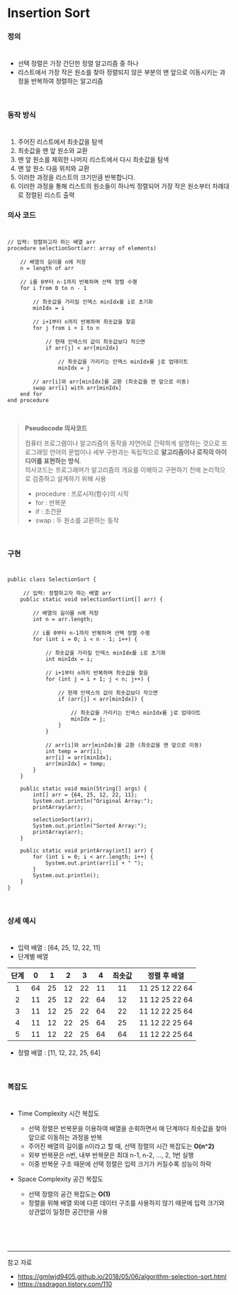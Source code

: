 # Insertion Sort

### 정의
#
* 선택 정렬은 가장 간단한 정렬 알고리즘 중 하나
* 리스트에서 가장 작은 원소를 찾아 정렬되지 않은 부분의 맨 앞으로 이동시키는 과정을 반복하여 정렬하는 알고리즘

<br/>

### 동작 방식
#
1. 주어진 리스트에서 최솟값을 탐색
2. 최솟값을 맨 앞 원소와 교환
3. 맨 앞 원소를 제외한 나머지 리스트에서 다시 최솟값을 탐색
4. 맨 앞 원소 다음 위치와 교환
5. 이러한 과정을 리스트의 크기만큼 반복합니다.
6. 이러한 과정을 통해 리스트의 원소들이 하나씩 정렬되어 가장 작은 원소부터 차례대로 정렬된 리스트 출력

### 의사 코드
#
```
// 입력: 정렬하고자 하는 배열 arr
procedure selectionSort(arr: array of elements)
    
    // 배열의 길이를 n에 저장
    n = length of arr
    
    // i를 0부터 n-1까지 반복하며 선택 정렬 수행
    for i from 0 to n - 1
        
        // 최솟값을 가리킬 인덱스 minIdx를 i로 초기화
        minIdx = i
        
        // i+1부터 n까지 반복하며 최솟값을 찾음
        for j from i + 1 to n
            
            // 현재 인덱스의 값이 최솟값보다 작으면
            if arr[j] < arr[minIdx]
               
                // 최솟값을 가리키는 인덱스 minIdx를 j로 업데이트
                minIdx = j
                
        // arr[i]와 arr[minIdx]를 교환 (최솟값을 맨 앞으로 이동)
        swap arr[i] with arr[minIdx]
    end for
end procedure

```
<br>

> **Pseudocode 의사코드**<br>
> 
> 컴퓨터 프로그램이나 알고리즘의 동작을 자연어로 간략하게 설명하는 것으로 프로그래밍 언어의 문법이나 세부 구현과는 독립적으로 **알고리즘이나 로직의 아이디어를 표현하는 방식**. <br>
> 의사코드는 프로그래머가 알고리즘의 개요를 이해하고 구현하기 전에 논리적으로 검증하고 설계하기 위해 사용 <br>
> * procedure : 프로시저(함수)의 시작 <br>
> * for : 반복문 <br>
> * if : 조건문 <br>
> * swap : 두 원소를 교환하는 동작

<br>

### 구현
#
```
public class SelectionSort {

     // 입력: 정렬하고자 하는 배열 arr
    public static void selectionSort(int[] arr) {

        // 배열의 길이를 n에 저장
        int n = arr.length;

        // i를 0부터 n-1까지 반복하며 선택 정렬 수행
        for (int i = 0; i < n - 1; i++) {

            // 최솟값을 가리킬 인덱스 minIdx를 i로 초기화
            int minIdx = i;

            // i+1부터 n까지 반복하며 최솟값을 찾음
            for (int j = i + 1; j < n; j++) {

                // 현재 인덱스의 값이 최솟값보다 작으면
                if (arr[j] < arr[minIdx]) {

                    // 최솟값을 가리키는 인덱스 minIdx를 j로 업데이트
                    minIdx = j;
                }
            }

            // arr[i]와 arr[minIdx]를 교환 (최솟값을 맨 앞으로 이동)
            int temp = arr[i];
            arr[i] = arr[minIdx];
            arr[minIdx] = temp;
        }
    }

    public static void main(String[] args) {
        int[] arr = {64, 25, 12, 22, 11};
        System.out.println("Original Array:");
        printArray(arr);

        selectionSort(arr);
        System.out.println("Sorted Array:");
        printArray(arr);
    }

    public static void printArray(int[] arr) {
        for (int i = 0; i < arr.length; i++) {
            System.out.print(arr[i] + " ");
        }
        System.out.println();
    }
}

```

<br>

### 상세 예시
#
* 입력 배열 : [64, 25, 12, 22, 11]
* 단계별 배열 

|  단계  |  0  |  1  |  2  |  3  | 4  |  최솟값  |  정렬 후 배열  |
|:-----:|:---:|:---:|:---:|:---:|:---:|:-------:|:-------------:|
|  1  |  64 | 25 | 12 | 22 | 11  |  11  |  11  25  12  22  64  |
|  2  |  11 | 25 | 12 | 22 | 64  |  12  |  11  12  25  22  64  |
|  3  |  11 | 12 | 25 | 22 | 64  |  22  |  11  12  22  25  64  |
|  4  |  11 | 12 | 22 | 25 | 64  |  25  |  11  12  22  25  64  |
|  5  |  11 | 12 | 22 | 25 | 64  |  64  |  11  12  22  25  64  |

* 정렬 배열 : [11, 12, 22, 25, 64]

<br>

### 복잡도
#
* Time Complexity 시간 복잡도
  * 선택 정렬은 반복문을 이용하여 배열을 순회하면서 매 단계마다 최솟값을 찾아 앞으로 이동하는 과정을 반복 
  * 주어진 배열의 길이를 n이라고 할 때, 선택 정렬의 시간 복잡도는 **O(n^2)**
  *  외부 반복문은 n번, 내부 반복문은 최대 n-1, n-2, ..., 2, 1번 실행
  *  이중 반복문 구조 때문에 선택 정렬은 입력 크기가 커질수록 성능이 하락

* Space Complexity 공간 복잡도
  * 선택 정렬의 공간 복잡도는 **O(1)**
  * 정렬을 위해 배열 외에 다른 데이터 구조를 사용하지 않기 때문에 입력 크기와 상관없이 일정한 공간만을 사용

<br>
<br>
<br>

<footer>
<hr>
참고 자료 

* https://gmlwjd9405.github.io/2018/05/06/algorithm-selection-sort.html <br/>
* https://ssdragon.tistory.com/110 <br/>

</footer>

